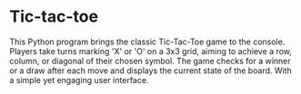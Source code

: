 # Tic-tac-toe
This Python program brings the classic Tic-Tac-Toe game to the console. Players take turns marking 'X' or 'O' on a 3x3 grid, aiming to achieve a row, column, or diagonal of their chosen symbol. The game checks for a winner or a draw after each move and displays the current state of the board. With a simple yet engaging user interface.
